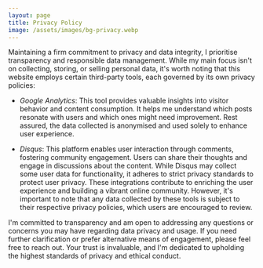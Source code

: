 ```yaml
---
layout: page
title: Privacy Policy
image: /assets/images/bg-privacy.webp
---
```


Maintaining a firm commitment to privacy and data integrity, I prioritise transparency and responsible data management. While my main focus isn't on collecting, storing, or selling personal data, it's worth noting that this website employs certain third-party tools, each governed by its own privacy policies:

- *Google Analytics*: This tool provides valuable insights into visitor behavior and content consumption. It helps me understand which posts resonate with users and which ones might need improvement. Rest assured, the data collected is anonymised and used solely to enhance user experience.

- *Disqus*: This platform enables user interaction through comments, fostering community engagement. Users can share their thoughts and engage in discussions about the content. While Disqus may collect some user data for functionality, it adheres to strict privacy standards to protect user privacy.
These integrations contribute to enriching the user experience and building a vibrant online community. However, it's important to note that any data collected by these tools is subject to their respective privacy policies, which users are encouraged to review.

I'm committed to transparency and am open to addressing any questions or concerns you may have regarding data privacy and usage. If you need further clarification or prefer alternative means of engagement, please feel free to reach out. Your trust is invaluable, and I'm dedicated to upholding the highest standards of privacy and ethical conduct.